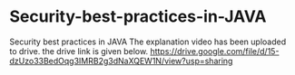 # Security-best-practices-in-JAVA
Security best practices in JAVA
The explanation video has been uploaded to drive. the drive link is given below. 
https://drive.google.com/file/d/15-dzUzo33BedOqg3IMRB2g3dNaXQEW1N/view?usp=sharing
